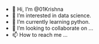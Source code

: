 - 👋 Hi, I’m @01Krishna
- 👀 I’m interested in data science.
- 🌱 I’m currently learning python.
- 💞️ I’m looking to collaborate on ...
- 📫 How to reach me ...

<!---
01Krishna/01Krishna is a ✨ special ✨ repository because its `README.md` (this file) appears on your GitHub profile.
You can click the Preview link to take a look at your changes.
--->
